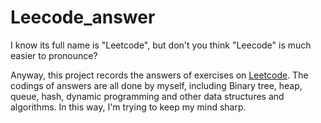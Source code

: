 # Leecode_answer

I know its full name is "Leetcode", but don't you think "Leecode" is much easier to pronounce?

Anyway, this project records the answers of exercises on [Leetcode](https://leetcode-cn.com/problemset/all/). The codings of answers are all done by myself, including Binary tree, heap, queue, hash, dynamic programming and other data structures and algorithms. In this way, I'm trying to keep my mind sharp.